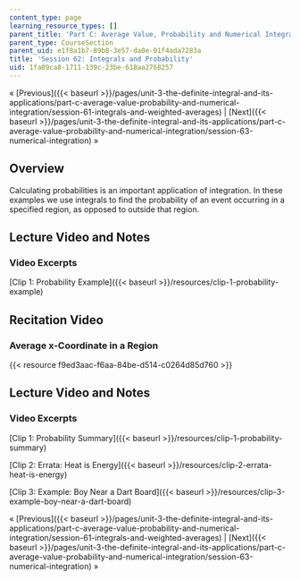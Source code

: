 ```yaml
---
content_type: page
learning_resource_types: []
parent_title: 'Part C: Average Value, Probability and Numerical Integration'
parent_type: CourseSection
parent_uid: e1f8a1b7-89b8-3e57-da0e-01f4ada7283a
title: 'Session 62: Integrals and Probability'
uid: 1fa09ca8-1711-139c-23be-618aa2768257
---
```


« [Previous]({{< baseurl >}}/pages/unit-3-the-definite-integral-and-its-applications/part-c-average-value-probability-and-numerical-integration/session-61-integrals-and-weighted-averages) | [Next]({{< baseurl >}}/pages/unit-3-the-definite-integral-and-its-applications/part-c-average-value-probability-and-numerical-integration/session-63-numerical-integration) »

Overview
--------

Calculating probabilities is an important application of integration. In these examples we use integrals to find the probability of an event occurring in a specified region, as opposed to outside that region.

Lecture Video and Notes
-----------------------

### Video Excerpts

[Clip 1: Probability Example]({{< baseurl >}}/resources/clip-1-probability-example)

Recitation Video
----------------

### Average x-Coordinate in a Region

{{< resource f9ed3aac-f6aa-84be-d514-c0264d85d760 >}}

Lecture Video and Notes
-----------------------

### Video Excerpts

[Clip 1: Probability Summary]({{< baseurl >}}/resources/clip-1-probability-summary)

[Clip 2: Errata: Heat is Energy]({{< baseurl >}}/resources/clip-2-errata-heat-is-energy)

[Clip 3: Example: Boy Near a Dart Board]({{< baseurl >}}/resources/clip-3-example-boy-near-a-dart-board)

« [Previous]({{< baseurl >}}/pages/unit-3-the-definite-integral-and-its-applications/part-c-average-value-probability-and-numerical-integration/session-61-integrals-and-weighted-averages) | [Next]({{< baseurl >}}/pages/unit-3-the-definite-integral-and-its-applications/part-c-average-value-probability-and-numerical-integration/session-63-numerical-integration) »